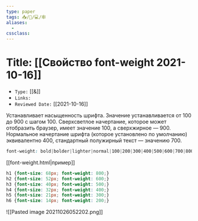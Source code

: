 ```yaml
---
type: paper
tags: 📥️/📜️/💻/🕸
aliases:
  - 
cssclass: 
---
```




# Title: **[[Свойство font-weight 2021-10-16]]**
- `Type:` [[&]]
- `Links:`
- `Reviewed Date:` [[2021-10-16]]

Устанавливает насыщенность шрифта. Значение устанавливается от 100 до 900 с шагом 100. Сверхсветлое начертание, которое может отобразить браузер, имеет значение 100, а сверхжирное — 900. Нормальное начертание шрифта (которое установлено по умолчанию) эквивалентно 400, стандартный полужирный текст — значению 700.

```css
font-weight: bold|bolder|lighter|normal|100|200|300|400|500|600|700|800|900;
```

[[font-weight.html|пример]]

```css
h1 {font-size: 68px; font-weight: 800;}
h2 {font-size: 52px; font-weight: 600;}
h3 {font-size: 40px; font-weight: 500;}
h4 {font-size: 32px; font-weight: 400;}
h5 {font-size: 21px; font-weight: 300;}
h6 {font-size: 14px; font-weight: 200;}
```

![[Pasted image 20211026052202.png]]

